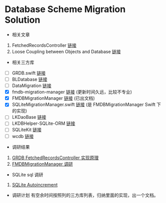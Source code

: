 # Database Scheme Migration Solution
* 相关文章
1. FetchedRecordsController [链接](https://medium.com/@gwendal.roue/grdb-stories-1da44bdb53ab)
2. Loose Coupling between Objects and Database [链接](https://medium.com/@gwendal.roue/grdb-stories-9bfcfb8b6a88)

* 相关三方库
- [ ] GRDB.swift [链接](https://github.com/groue/GRDB.swift)
- [ ] BLDatabase [链接](https://github.com/hrt941009/BLDatabase)
- [ ] DataMigration [链接](https://github.com/KirstenDunst/DataMigration)
- [x] fmdb-migration-manager [链接](https://github.com/mocra/fmdb-migration-manager)  (更新时间久远，比较不专业)
- [x] FMDBMigrationManager [链接](https://github.com/layerhq/FMDBMigrationManager)  (已出文档)
- [x] SQLiteMigrationManager.swift [链接](https://github.com/garriguv/SQLiteMigrationManager.swift)  (是 FMDBMigrationManager Swift 下的实现)
- [ ] LKDaoBase [链接](https://github.com/li6185377/LKDaoBase)
- [ ] LKDBHelper-SQLite-ORM [链接](https://github.com/li6185377/LKDBHelper-SQLite-ORM)
- [ ] SQLiteKit [链接](https://github.com/alaborie/SQLiteKit)
- [ ] wcdb [链接](https://github.com/Tencent/wcdb)

* 调研结果
1. [GRDB FetchedRecordsController 实现原理](https://github.com/Andy1994/DatabaseSchemeMigrationSolution/blob/master/GRDB%20FetchedRecordsController%20%E5%AE%9E%E7%8E%B0%E5%8E%9F%E7%90%86.md)
2. [FMDBMigrationManager 调研](https://github.com/Andy1994/DatabaseSchemeMigrationSolution/blob/master/FMDBMigrationManager%20%E8%B0%83%E7%A0%94.md)

* SQLite sql 调研
1. [SQLite Autoincrement](https://github.com/Andy1994/DatabaseSchemeMigrationSolution/blob/master/SQLite%20Autoincrement.md)

* 调研计划
有空余时间按照列的三方库列表，归纳里面的实现，出一个文档。
